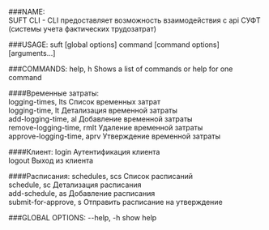 ###NAME:  
SUFT CLI - CLI предоставляет возможность взаимодействия с api СУФТ (системы учета фактических трудозатрат)

###USAGE:
    suft [global options] command [command options] [arguments...]

###COMMANDS:
    help, h  Shows a list of commands or help for one command

####Временные затраты:  
    logging-times, lts          Список временных затрат  
    logging-time, lt            Детализация временной затраты  
    add-logging-time, al        Добавление временной затраты  
    remove-logging-time, rmlt   Удаление временной затраты  
    approve-logging-time, aprv  Утверждение временной затраты

####Клиент:
    login   Аутентификация клиента  
    logout  Выход из клиента  

####Расписания:
    schedules, scs         Список расписаний  
    schedule, sc           Детализация расписания  
    add-schedule, as       Добавление расписания  
    submit-for-approve, s  Отправить расписание на утверждение  

###GLOBAL OPTIONS:
    --help, -h  show help
